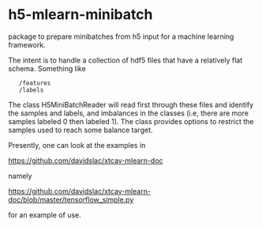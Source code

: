 # h5-mlearn-minibatch

package to prepare minibatches from h5 input for a machine learning framework.

The intent is to handle a collection of hdf5 files that have a relatively flat 
schema. Something like
```
   /features
   /labels
```
The class H5MiniBatchReader will read first through these files and identify
the samples and labels, and imbalances in the classes (i.e, there are more 
samples labeled 0 then labeled 1). The class provides options to restrict the
samples used to reach some balance target.

Presently, one can look at the examples in 

  https://github.com/davidslac/xtcav-mlearn-doc

namely

  https://github.com/davidslac/xtcav-mlearn-doc/blob/master/tensorflow_simple.py

for an example of use.

